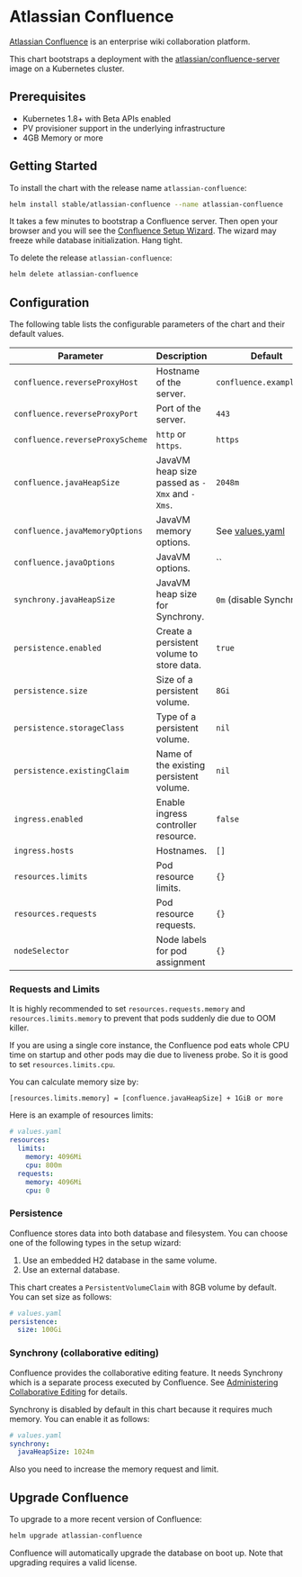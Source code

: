 # Atlassian Confluence

[Atlassian Confluence](https://www.atlassian.com/software/confluence) is an enterprise wiki collaboration platform.

This chart bootstraps a deployment with the [atlassian/confluence-server](https://bitbucket.org/atlassian/docker-atlassian-confluence-server) image on a Kubernetes cluster.


## Prerequisites

- Kubernetes 1.8+ with Beta APIs enabled
- PV provisioner support in the underlying infrastructure
- 4GB Memory or more


## Getting Started

To install the chart with the release name `atlassian-confluence`:

```sh
helm install stable/atlassian-confluence --name atlassian-confluence
```

It takes a few minutes to bootstrap a Confluence server.
Then open your browser and you will see the [Confluence Setup Wizard](https://confluence.atlassian.com/doc/confluence-setup-guide-135691.html).
The wizard may freeze while database initialization. Hang tight.

To delete the release `atlassian-confluence`:

```sh
helm delete atlassian-confluence
```


## Configuration

The following table lists the configurable parameters of the chart and their default values.

Parameter | Description | Default
----------|-------------|--------
`confluence.reverseProxyHost` | Hostname of the server. | `confluence.example.com`
`confluence.reverseProxyPort` | Port of the server. | `443`
`confluence.reverseProxyScheme` | `http` or `https`. | `https`
`confluence.javaHeapSize` | JavaVM heap size passed as `-Xmx` and `-Xms`. | `2048m`
`confluence.javaMemoryOptions` | JavaVM memory options. | See [values.yaml](values.yaml)
`confluence.javaOptions` | JavaVM options. | ``
`synchrony.javaHeapSize` | JavaVM heap size for Synchrony. | `0m` (disable Synchrony)
`persistence.enabled` | Create a persistent volume to store data. | `true`
`persistence.size` | Size of a persistent volume. | `8Gi`
`persistence.storageClass` | Type of a persistent volume. | `nil`
`persistence.existingClaim` | Name of the existing persistent volume. | `nil`
`ingress.enabled` |	Enable ingress controller resource.	| `false`
`ingress.hosts`	| Hostnames. | `[]`
`resources.limits` | Pod resource limits. | `{}`
`resources.requests` | Pod resource requests. | `{}`
`nodeSelector` | Node labels for pod assignment | `{}`


### Requests and Limits

It is highly recommended to set `resources.requests.memory` and `resources.limits.memory` to prevent that pods suddenly die due to OOM killer.

If you are using a single core instance, the Confluence pod eats whole CPU time on startup and other pods may die due to liveness probe.
So it is good to set `resources.limits.cpu`.

You can calculate memory size by:

```
[resources.limits.memory] = [confluence.javaHeapSize] + 1GiB or more
```

Here is an example of resources limits:

```yaml
# values.yaml
resources:
  limits:
    memory: 4096Mi
    cpu: 800m
  requests:
    memory: 4096Mi
    cpu: 0
```


### Persistence

Confluence stores data into both database and filesystem.
You can choose one of the following types in the setup wizard:

1. Use an embedded H2 database in the same volume.
1. Use an external database.

This chart creates a `PersistentVolumeClaim` with 8GB volume by default.
You can set size as follows:

```yaml
# values.yaml
persistence:
  size: 100Gi
```


### Synchrony (collaborative editing)

Confluence provides the collaborative editing feature.
It needs Synchrony which is a separate process executed by Confluence.
See [Administering Collaborative Editing](https://confluence.atlassian.com/doc/administering-collaborative-editing-858772086.html) for details.

Synchrony is disabled by default in this chart because it requires much memory.
You can enable it as follows:

```yaml
# values.yaml
synchrony:
  javaHeapSize: 1024m
```

Also you need to increase the memory request and limit.


## Upgrade Confluence

To upgrade to a more recent version of Confluence:

```sh
helm upgrade atlassian-confluence
```

Confluence will automatically upgrade the database on boot up.
Note that upgrading requires a valid license.
